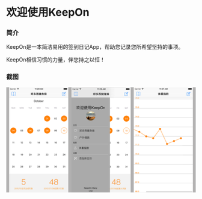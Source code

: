 # 欢迎使用KeepOn

### 简介

KeepOn是一本简洁易用的签到日记App，帮助您记录您所希望坚持的事项。

KeepOn相信习惯的力量，伴您持之以恒！

### 截图

![show](https://github.com/hjhnju/KeepOn/blob/master/web/show.png)
